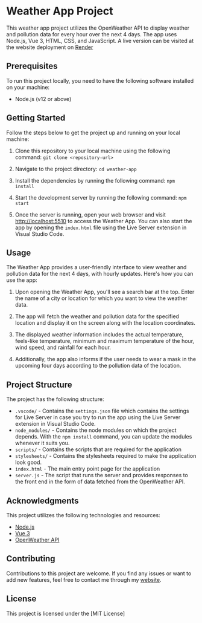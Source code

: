 # Weather App Project

This weather app project utilizes the OpenWeather API to display weather and pollution data for every hour over the next 4 days. The app uses Node.js, Vue 3, HTML, CSS, and JavaScript. A live version can be visited at the website deployment on [Render](https://weather-bucket.onrender.com)

## Prerequisites

To run this project locally, you need to have the following software installed on your machine:

- Node.js (v12 or above)

## Getting Started

Follow the steps below to get the project up and running on your local machine:

1. Clone this repository to your local machine using the following command: 
`git clone <repository-url>`

2. Navigate to the project directory:
`cd weather-app`

3. Install the dependencies by running the following command:
`npm install`

4. Start the development server by running the following command:
`npm start`

5. Once the server is running, open your web browser and visit [http://localhost:5510](http://localhost:5510) to access the Weather App. You can also start the app by opening the `index.html` file using the Live Server extension in Visual Studio Code.

## Usage

The Weather App provides a user-friendly interface to view weather and pollution data for the next 4 days, with hourly updates. Here's how you can use the app:

1. Upon opening the Weather App, you'll see a search bar at the top. Enter the name of a city or location for which you want to view the weather data.

2. The app will fetch the weather and pollution data for the specified location and display it on the screen along with the location coordinates.

4. The displayed weather information includes the actual temperature, feels-like temperature, minimum and maximum temperature of the hour, wind speed, and rainfall for each hour.

5. Additionally, the app also informs if the user needs to wear a mask in the upcoming four days according to the pollution data of the location.

## Project Structure

The project has the following structure:

- `.vscode/` - Contains the `settings.json` file which contains the settings for Live Server in case you try to run the app using the Live Server extension in Visual Studio Code.
- `node_modules/` - Contains the node modules on which the project depends. With the `npm install` command, you can update the modules whenever it suits you.
- `scripts/` - Contains the scripts that are required for the application
- `stylesheets/` - Contains the stylesheets required to make the application look good.
- `index.html` - The main entry point page for the application
- `server.js` - The script that runs the server and provides responses to the front end in the form of data fetched from the OpenWeather API.

## Acknowledgments

This project utilizes the following technologies and resources:

- [Node.js](https://nodejs.org/)
- [Vue 3](https://vuejs.org/)
- [OpenWeather API](https://openweathermap.org/api)

## Contributing

Contributions to this project are welcome. If you find any issues or want to add new features, feel free to contact me through my [website](https://muditgarg48.github.io).

## License

This project is licensed under the [MIT License]
